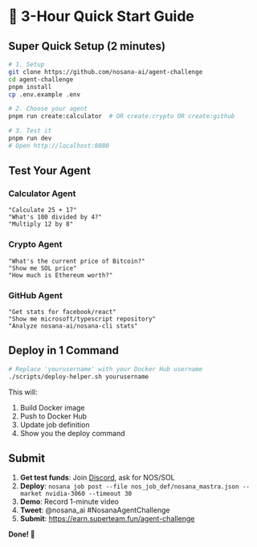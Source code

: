 # 🚀 3-Hour Quick Start Guide

## Super Quick Setup (2 minutes)

```bash
# 1. Setup
git clone https://github.com/nosana-ai/agent-challenge
cd agent-challenge
pnpm install
cp .env.example .env

# 2. Choose your agent
pnpm run create:calculator  # OR create:crypto OR create:github

# 3. Test it
pnpm run dev
# Open http://localhost:8080
```

## Test Your Agent

### Calculator Agent

```
"Calculate 25 + 17"
"What's 100 divided by 4?"
"Multiply 12 by 8"
```

### Crypto Agent

```
"What's the current price of Bitcoin?"
"Show me SOL price"
"How much is Ethereum worth?"
```

### GitHub Agent

```
"Get stats for facebook/react"
"Show me microsoft/typescript repository"
"Analyze nosana-ai/nosana-cli stats"
```

## Deploy in 1 Command

```bash
# Replace 'yourusername' with your Docker Hub username
./scripts/deploy-helper.sh yourusername
```

This will:

1. Build Docker image
2. Push to Docker Hub
3. Update job definition
4. Show you the deploy command

## Submit

1. **Get test funds**: Join [Discord](https://nosana.com/discord), ask for NOS/SOL
2. **Deploy**: `nosana job post --file nos_job_def/nosana_mastra.json --market nvidia-3060 --timeout 30`
3. **Demo**: Record 1-minute video
4. **Tweet**: @nosana_ai #NosanaAgentChallenge
5. **Submit**: https://earn.superteam.fun/agent-challenge

**Done! 🎉**

